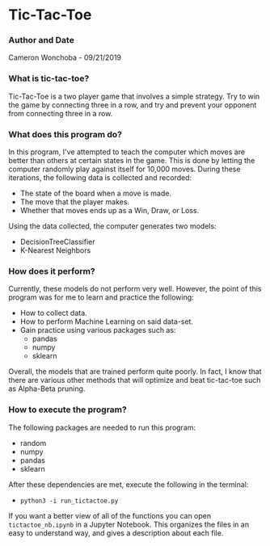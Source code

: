 
# Tic-Tac-Toe
### Author and Date
Cameron Wonchoba - 09/21/2019

### What is tic-tac-toe?
Tic-Tac-Toe is a two player game that involves a simple strategy. Try to win the
game by connecting three in a row, and try and prevent your opponent from
connecting three in a row.

### What does this program do?
In this program, I've attempted to teach the computer which moves are
better than others at certain states in the game. This is done by letting the
computer randomly play against itself for 10,000 moves. During these iterations,
the following data is collected and recorded:
* The state of the board when a move is made.
* The move that the player makes.
* Whether that moves ends up as a Win, Draw, or Loss.

Using the data collected, the computer generates two models:
* DecisionTreeClassifier
* K-Nearest Neighbors

### How does it perform?
Currently, these models do not perform very well. However, the point of this
program was for me to learn and practice the following:
* How to collect data.
* How to perform Machine Learning on said data-set.
* Gain practice using various packages such as:
  * pandas
  * numpy
  * sklearn

Overall, the models that are trained perform quite poorly. In fact, I know that
there are various other methods that will optimize and beat tic-tac-toe
such as Alpha-Beta pruning.

### How to execute the program?
The following packages are needed to run this program:
* random
* numpy
* pandas
* sklearn

After these dependencies are met, execute the following in the terminal:

* `python3 -i run_tictactoe.py`

If you want a better view of all of the functions you can open
`tictactoe_nb.ipynb` in a Jupyter Notebook. This organizes the files in an easy
to understand way, and gives a description about each file.
